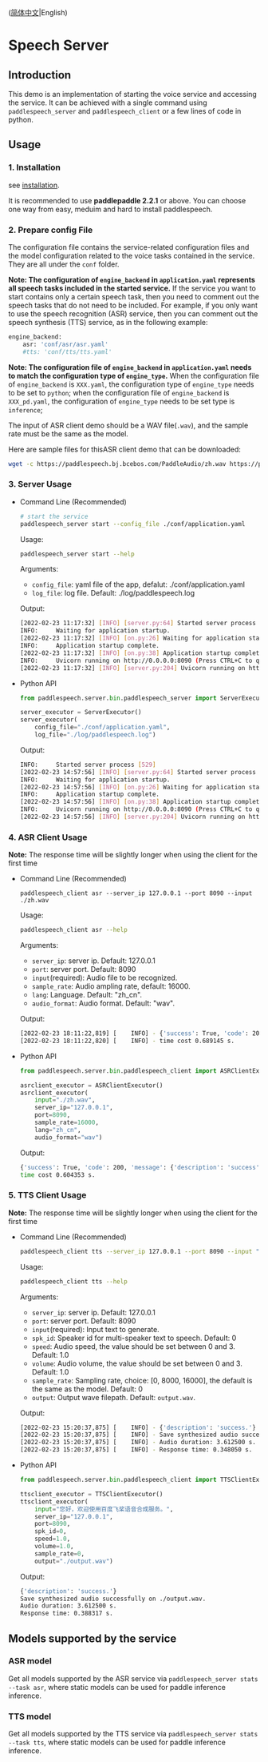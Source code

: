 ([简体中文](./README_cn.md)|English)

# Speech Server

## Introduction
This demo is an implementation of starting the voice service and accessing the service. It can be achieved with a single command using `paddlespeech_server` and `paddlespeech_client` or a few lines of code in python.


## Usage
### 1. Installation
see [installation](https://github.com/PaddlePaddle/PaddleSpeech/blob/develop/docs/source/install.md).

It is recommended to use **paddlepaddle 2.2.1** or above.
You can choose one way from easy, meduim and hard to install paddlespeech.

### 2. Prepare config File
The configuration file contains the service-related configuration files and the model configuration related to the voice tasks contained in the service. They are all under the `conf` folder. 

**Note: The configuration of `engine_backend` in `application.yaml` represents all speech tasks included in the started service.**
If the service you want to start contains only a certain speech task, then you need to comment out the speech tasks that do not need to be included. For example, if you only want to use the speech recognition (ASR) service, then you can comment out the speech synthesis (TTS) service, as in the following example:
```bash
engine_backend:
    asr: 'conf/asr/asr.yaml'
    #tts: 'conf/tts/tts.yaml'
```

**Note: The configuration file of `engine_backend` in `application.yaml` needs to match the configuration type of `engine_type`.**
When the configuration file of `engine_backend` is `XXX.yaml`, the configuration type of `engine_type` needs to be set to `python`; when the configuration file of `engine_backend` is `XXX_pd.yaml`, the configuration of `engine_type` needs to be set type is `inference`;

The input of  ASR client demo should be a WAV file(`.wav`), and the sample rate must be the same as the model.

Here are sample files for thisASR client demo that can be downloaded:
```bash
wget -c https://paddlespeech.bj.bcebos.com/PaddleAudio/zh.wav https://paddlespeech.bj.bcebos.com/PaddleAudio/en.wav
```

### 3. Server Usage
- Command Line (Recommended)

  ```bash
  # start the service
  paddlespeech_server start --config_file ./conf/application.yaml
  ```

  Usage:
  
  ```bash
  paddlespeech_server start --help
  ```
  Arguments:
  - `config_file`: yaml file of the app, defalut: ./conf/application.yaml
  - `log_file`: log file. Default: ./log/paddlespeech.log

  Output:
  ```bash
  [2022-02-23 11:17:32] [INFO] [server.py:64] Started server process [6384]
  INFO:     Waiting for application startup.
  [2022-02-23 11:17:32] [INFO] [on.py:26] Waiting for application startup.
  INFO:     Application startup complete.
  [2022-02-23 11:17:32] [INFO] [on.py:38] Application startup complete.
  INFO:     Uvicorn running on http://0.0.0.0:8090 (Press CTRL+C to quit)
  [2022-02-23 11:17:32] [INFO] [server.py:204] Uvicorn running on http://0.0.0.0:8090 (Press CTRL+C to quit)

  ```

- Python API
  ```python
  from paddlespeech.server.bin.paddlespeech_server import ServerExecutor

  server_executor = ServerExecutor()
  server_executor(
      config_file="./conf/application.yaml", 
      log_file="./log/paddlespeech.log")
  ```

  Output:
  ```bash
  INFO:     Started server process [529]
  [2022-02-23 14:57:56] [INFO] [server.py:64] Started server process [529]
  INFO:     Waiting for application startup.
  [2022-02-23 14:57:56] [INFO] [on.py:26] Waiting for application startup.
  INFO:     Application startup complete.
  [2022-02-23 14:57:56] [INFO] [on.py:38] Application startup complete.
  INFO:     Uvicorn running on http://0.0.0.0:8090 (Press CTRL+C to quit)
  [2022-02-23 14:57:56] [INFO] [server.py:204] Uvicorn running on http://0.0.0.0:8090 (Press CTRL+C to quit)

  ```


### 4. ASR Client Usage
**Note:** The response time will be slightly longer when using the client for the first time
- Command Line (Recommended)
   ```
   paddlespeech_client asr --server_ip 127.0.0.1 --port 8090 --input ./zh.wav
   ```

  Usage:
  
  ```bash
  paddlespeech_client asr --help
  ```
  Arguments:
  - `server_ip`: server ip. Default: 127.0.0.1
  - `port`: server port. Default: 8090
  - `input`(required): Audio file to be recognized.
  - `sample_rate`: Audio ampling rate, default: 16000.
  - `lang`: Language. Default: "zh_cn".
  - `audio_format`: Audio format. Default: "wav".

  Output:
  ```bash
  [2022-02-23 18:11:22,819] [    INFO] - {'success': True, 'code': 200, 'message': {'description': 'success'}, 'result': {'transcription': '我认为跑步最重要的就是给我带来了身体健康'}}
  [2022-02-23 18:11:22,820] [    INFO] - time cost 0.689145 s.

  ```

- Python API
  ```python
  from paddlespeech.server.bin.paddlespeech_client import ASRClientExecutor

  asrclient_executor = ASRClientExecutor()
  asrclient_executor(
      input="./zh.wav",
      server_ip="127.0.0.1",
      port=8090,
      sample_rate=16000,
      lang="zh_cn",
      audio_format="wav")
  ```

  Output:
  ```bash
  {'success': True, 'code': 200, 'message': {'description': 'success'}, 'result': {'transcription': '我认为跑步最重要的就是给我带来了身体健康'}}
  time cost 0.604353 s.
  ```
 
### 5. TTS Client Usage
**Note:** The response time will be slightly longer when using the client for the first time
- Command Line (Recommended)
   ```bash
   paddlespeech_client tts --server_ip 127.0.0.1 --port 8090 --input "您好，欢迎使用百度飞桨语音合成服务。" --output output.wav
   ```
     Usage:
  
    ```bash
    paddlespeech_client tts --help
    ```
    Arguments:
    - `server_ip`: server ip. Default: 127.0.0.1
    - `port`: server port. Default: 8090
    - `input`(required): Input text to generate.
    - `spk_id`: Speaker id for multi-speaker text to speech. Default: 0
    - `speed`: Audio speed, the value should be set between 0 and 3. Default: 1.0
    - `volume`: Audio volume, the value should be set between 0 and 3. Default: 1.0
    - `sample_rate`: Sampling rate, choice: [0, 8000, 16000], the default is the same as the model. Default: 0
    - `output`: Output wave filepath. Default: `output.wav`.

    Output:
    ```bash
    [2022-02-23 15:20:37,875] [    INFO] - {'description': 'success.'}
    [2022-02-23 15:20:37,875] [    INFO] - Save synthesized audio successfully on output.wav.
    [2022-02-23 15:20:37,875] [    INFO] - Audio duration: 3.612500 s.
    [2022-02-23 15:20:37,875] [    INFO] - Response time: 0.348050 s.

    ```

- Python API
  ```python
  from paddlespeech.server.bin.paddlespeech_client import TTSClientExecutor

  ttsclient_executor = TTSClientExecutor()
  ttsclient_executor(
      input="您好，欢迎使用百度飞桨语音合成服务。",
      server_ip="127.0.0.1",
      port=8090,
      spk_id=0,
      speed=1.0,
      volume=1.0,
      sample_rate=0,
      output="./output.wav")
  ```

  Output:
  ```bash
  {'description': 'success.'}
  Save synthesized audio successfully on ./output.wav.
  Audio duration: 3.612500 s.
  Response time: 0.388317 s.

  ```


## Models supported by the service
### ASR model
Get all models supported by the ASR service via `paddlespeech_server stats --task asr`, where static models can be used for paddle inference inference.

### TTS model
Get all models supported by the TTS service via `paddlespeech_server stats --task tts`, where static models can be used for paddle inference inference.
